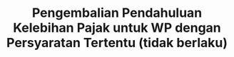 ---
id: 141
title: Pengembalian Pendahuluan Kelebihan Pajak untuk WP dengan Persyaratan Tertentu (tidak berlaku)
fitur: resume
category: kup
topik: Restitusi
subtopik: Ketentuan Lama
type: word
modifiedTime: 11 Desember 2019
---